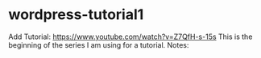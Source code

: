 # wordpress-tutorial1

Add Tutorial: https://www.youtube.com/watch?v=Z7QfH-s-15s
This is the beginning of the series I am using for a tutorial.
Notes: 
